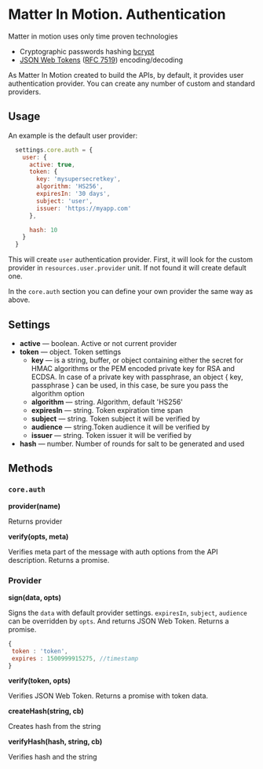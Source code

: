 # Matter In Motion. Authentication

Matter in motion uses only time proven technologies

* Cryptographic passwords hashing [bcrypt](https://github.com/ncb000gt/node.bcrypt.js)
* [JSON Web Tokens](https://jwt.io) ([RFC 7519](https://tools.ietf.org/html/rfc7519)) encoding/decoding

As Matter In Motion created to build the APIs, by default, it provides user authentication provider. You can create any number of custom and standard providers.

## Usage

An example is the default user provider:

```js
  settings.core.auth = {
    user: {
      active: true,
      token: {
        key: 'mysupersecretkey',
        algorithm: 'HS256',
        expiresIn: '30 days',
        subject: 'user',
        issuer: 'https://myapp.com'
      },

      hash: 10
    }
  }
```

This will create `user` authentication provider. First, it will look for the custom provider in `resources.user.provider` unit. If not found it will create default one.

In the `core.auth` section you can define your own provider the same way as above.

## Settings

* __active__ — boolean. Active or not current provider
* __token__ — object. Token settings
  - __key__ —  is a string, buffer, or object containing either the secret for HMAC algorithms or the PEM encoded private key for RSA and ECDSA. In case of a private key with passphrase, an object { key, passphrase } can be used, in this case, be sure you pass the algorithm option
  - __algorithm__ — string. Algorithm, default 'HS256'
  - __expiresIn__ — string. Token expiration time span
  - __subject__ — string. Token subject it will be verified by
  - __audience__ — string.Token audience it will be verified by
  - __issuer__ — string. Token issuer it will be verified by
* __hash__ — number. Number of rounds for salt to be generated and used

## Methods

### `core.auth`

**provider(name)**

Returns provider

**verify(opts, meta)**

Verifies meta part of the message with auth options from the API description. Returns a promise.

### Provider

**sign(data, opts)**

Signs the `data` with default provider settings. `expiresIn`, `subject`, `audience` can be overridden by `opts`. And returns JSON Web Token. Returns a promise.

```js
{
 token : 'token',
 expires : 1500999915275, //timestamp
}
```

**verify(token, opts)**

Verifies JSON Web Token. Returns a promise with token data.

**createHash(string, cb)**

Creates hash from the string

**verifyHash(hash, string, cb)**

Verifies hash and the string
